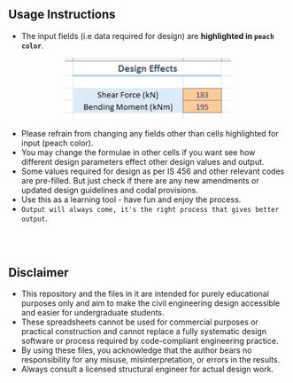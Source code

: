 ## Usage Instructions
- The input fields (i.e data required for design) are **highlighted in `peach color`**.

<p align="center">
  <img src="./other-assets/input-field-sample.png" alt="Input Field" width="300"/>
</p>

- Please refrain from changing any fields other than cells highlighted for input (peach color).
- You may change the formulae in other cells if you want see how different design parameters effect other design values and output.
- Some values required for design as per IS 456 and other relevant codes are pre-filled. But just check if there are any new amendments or updated design guidelines and codal provisions.
- Use this as a learning tool - have fun and enjoy the process.
- `Output will always come, it's the right process that gives better output`.

<br>
<br>

## Disclaimer
- This repository and the files in it are intended for purely educational purposes only and aim to make the civil engineering design accessible and easier for undergraduate students.
- These spreadsheets cannot be used for commercial purposes or practical construction and cannot replace a fully systematic design software or process required by code-compliant engineering practice.
- By using these files, you acknowledge that the author bears no responsibility for any misuse, misinterpretation, or errors in the results.
- Always consult a licensed structural engineer for actual design work.